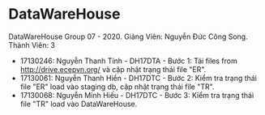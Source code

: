 # DataWareHouse
DataWareHouse Group 07 - 2020.
Giảng Viên: Nguyễn Đức Công Song.
Thành Viên: 3
  + 17130246: Nguyễn Thanh Tính - DH17DTA - Bước 1: Tải files from http://drive.ecepvn.org/ và cập nhật trạng thái file "ER".
  + 17130061: Nguyễn Thanh Hiền - DH17DTC - Bước 2: Kiểm tra trạng thái file "ER" load vào staging db, cập nhật trạng thái file "TR".
  + 17130068: Nguyễn Minh Hiếu - DH17DTC - Bước 3: Kiểm tra trạng thái file "TR" load vào DataWareHouse.

